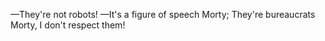 —They're not robots!
—It's a figure of speech Morty; They're bureaucrats Morty, I don't respect them!
